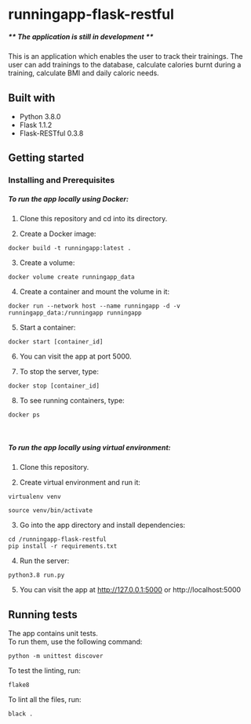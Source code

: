 # runningapp-flask-restful

##### ** **The application is still in development** **

This is an application which enables the user to track their trainings. The user can add trainings to the database, calculate calories burnt during a training, calculate BMI and daily caloric needs.

## Built with 

- Python 3.8.0
- Flask 1.1.2
- Flask-RESTful 0.3.8

## Getting started 

### Installing and Prerequisites

##### To run the app locally using Docker:

1. Clone this repository and cd into its directory.

2. Create a Docker image:
```
docker build -t runningapp:latest .
```

3. Create a volume:
```
docker volume create runningapp_data
```

4. Create a container and mount the volume in it:
```
docker run --network host --name runningapp -d -v runningapp_data:/runningapp runningapp
```

5. Start a container:
```
docker start [container_id]
```

6. You can visit the app at port 5000.

7. To stop the server, type:
```
docker stop [container_id]
```

8. To see running containers, type:
```
docker ps
```
<br/>

##### To run the app locally using virtual environment:
1. Clone this repository.

2. Create virtual environment and run it:

```
virtualenv venv

source venv/bin/activate
```

3. Go into the app directory and install dependencies:

```
cd /runningapp-flask-restful
pip install -r requirements.txt
```

4. Run the server:

```
python3.8 run.py
``` 

5. You can visit the app at http://127.0.0.1:5000 or http://localhost:5000

## Running tests

The app contains unit tests. <br/> To run them, use the following command:

```
python -m unittest discover
``` 

To test the linting, run:
```
flake8
```

To lint all the files, run:
```
black .
```
